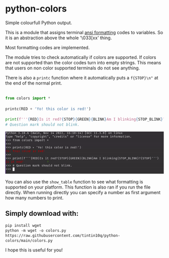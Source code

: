 # python-colors
Simple colourfull Python output.

This is a module that assigns terminal [ansi formatting](https://en.wikipedia.org/wiki/ANSI_escape_code) codes to variables. So it is an abstraction above the whole '\033[xx' thing.

Most formatting codes are implemented. 

The module tries to check automatically if colors are supported. If colors are not supported than the color codes turn into empty strings. This means that users on non color supported terminals do not see anything.

There is also a `printc` function where it automatically puts a `f{STOP}\n"` at the end of the normal print.

```python

from colors import *

printc(RED + 'Yo! this color is red!')

print(f'''{RED}Is it red?{STOP}{GREEN}{BLINK}Am I blinking{STOP_BLINK}?{STOP}''')
# Question mark should not blink.
```

![watchme.gif](watchme.gif)

You can also use the `show_table` function to see what formatting is supported on your platform. This function is also ran if you run the file directly. When running directly you can specify a number as first argument how many numbers to print.

## Simply download with:

```shell
pip install wget
python -m wget -o colors.py https://raw.githubusercontent.com/tintin10q/python-colors/main/colors.py
```

I hope this is useful for you!
